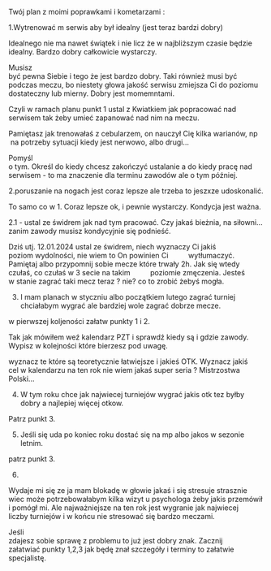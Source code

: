   

  

Twój plan z moimi poprawkami i kometarzami :

1.Wytrenować m serwis aby był idealny (jest teraz bardzi dobry)

Idealnego nie ma nawet świątek i nie licz że w najbliższym czasie będzie idealny. Bardzo dobry całkowicie wystarczy.

Musisz  
być pewna Siebie i tego że jest bardzo dobry. Taki również musi być  
podczas meczu, bo niestety głowa jakość serwisu zmiejsza Ci do poziomu  
dostateczny lub mierny. Dobry jest momemntami.  

Czyli w ramach planu punkt 1 ustal z Kwiatkiem jak popracować nad serwisem tak żeby umieć zapanować nad nim na meczu.

Pamiętasz jak trenowałaś z cebularzem, on nauczył Cię kilka warianów, np  na potrzeby sytuacji kiedy jest nerwowo, albo drugi...

Pomyśl  
o tym. Określ do kiedy chcesz zakończyć ustalanie a do kiedy pracę nad  
serwisem - to ma znaczenie dla terminu zawodów ale o tym później.  

2.poruszanie na nogach jest coraz lepsze ale trzeba to jeszxze udoskonalić.

To samo co w 1. Coraz lepsze ok, i pewnie wystarczy. Kondycja jest ważna.

2.1 - ustal ze świdrem jak nad tym pracować. Czy jakaś bieżnia, na siłowni... zanim zawody musisz kondycyjnie się podnieść.

Dziś utj. 12.01.2024 ustal ze świdrem, niech wyznaczy Ci jakiś  
poziom wydolności, nie wiem to On powinien Ci          wytłumaczyć.  
Pamiętaj albo przypomnij sobie mecze które trwały 2h. Jak się wtedy  
czułaś, co czułaś w 3 secie na takim          poziomie zmęczenia. Jesteś  
w stanie zagrać taki mecz teraz ? nie? co to zrobić żebyś mogła.  

3. I mam planach w styczniu albo początkiem lutego zagrać turniej chciałabym wygrać ale bardziej wole zagrać dobrze mecze.

w pierwszej koljeności załatw punkty 1 i 2.

Tak jak mówiłem weź kalendarz PZT i sprawdź kiedy są i gdzie zawody. Wypisz w kolejności które bierzesz pod uwagę.

wyznacz te które są teoretycznie łatwiejsze i jakieś OTK. Wyznacz jakiś  
cel w kalendarzu na ten rok nie wiem jakaś super seria ? Mistrzostwa  
Polski...  

4. W tym roku chce jak najwiecej turniejów wygrać jakis otk tez byłby dobry a najlepiej więcej otkow.

Patrz punkt 3.

5. Jeśli się uda po koniec roku dostać się na mp albo jakos w sezonie letnim.

patrz punkt 3.

6.  
Wydaje mi się ze ja mam blokadę w głowie jakaś i się stresuje strasznie  
wiec może potrzebowałabym kilka wizyt u psychologa żeby jakis przemówił  
i pomógł mi. Ale najważniejsze na ten rok jest wygranie jak najwiecej  
liczby turniejów i w końcu nie stresować się bardzo meczami.  

Jeśli  
zdajesz sobie sprawę z problemu to już jest dobry znak. Zacznij  
załatwiać punkty 1,2,3 jak będę znał szczegóły i terminy to załatwie  
specjalistę.